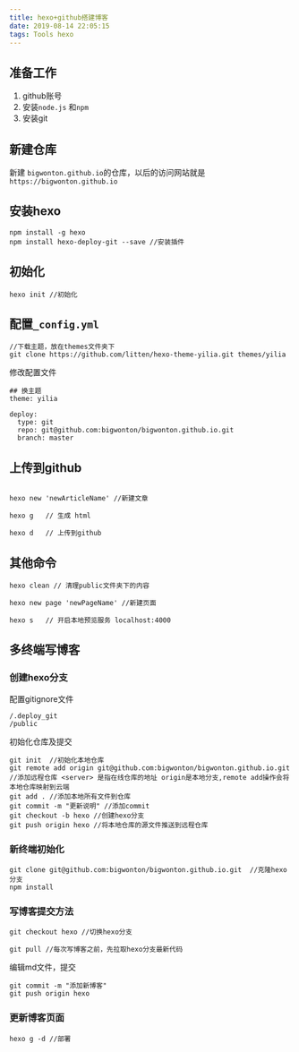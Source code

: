 ```yaml
---
title: hexo+github搭建博客
date: 2019-08-14 22:05:15
tags: Tools hexo
---
```


## 准备工作

1. github账号
2. 安装`node.js` 和`npm`
3. 安装git

## 新建仓库

新建 `bigwonton.github.io`的仓库，以后的访问网站就是`https://bigwonton.github.io`

## 安装hexo

```
npm install -g hexo
npm install hexo-deploy-git --save //安装插件
```

## 初始化

```
hexo init //初始化
```

## 配置`_config.yml`
```
//下载主题，放在themes文件夹下
git clone https://github.com/litten/hexo-theme-yilia.git themes/yilia
```

修改配置文件
```
## 换主题
theme: yilia 

deploy:
  type: git
  repo: git@github.com:bigwonton/bigwonton.github.io.git
  branch: master
```


## 上传到github
```

hexo new 'newArticleName' //新建文章

hexo g   // 生成 html

hexo d   // 上传到github

```

## 其他命令

```
hexo clean // 清理public文件夹下的内容

hexo new page 'newPageName' //新建页面

hexo s   // 开启本地预览服务 localhost:4000

```

## 多终端写博客


### 创建hexo分支


配置gitignore文件

```
/.deploy_git
/public
```
初始化仓库及提交

```
git init  //初始化本地仓库
git remote add origin git@github.com:bigwonton/bigwonton.github.io.git  //添加远程仓库 <server> 是指在线仓库的地址 origin是本地分支,remote add操作会将本地仓库映射到云端
git add . //添加本地所有文件到仓库        
git commit -m "更新说明" //添加commit
git checkout -b hexo //创建hexo分支
git push origin hexo //将本地仓库的源文件推送到远程仓库
```

### 新终端初始化

```
git clone git@github.com:bigwonton/bigwonton.github.io.git  //克隆hexo分支
npm install 
```


### 写博客提交方法

```
git checkout hexo //切换hexo分支

git pull //每次写博客之前，先拉取hexo分支最新代码
```

编辑md文件，提交

```
git commit -m "添加新博客"
git push origin hexo
```

###  更新博客页面

```
hexo g -d //部署
```





